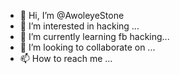 - 👋 Hi, I’m @AwoleyeStone
- 👀 I’m interested in hacking ...
- 🌱 I’m currently learning fb hacking...
- 💞️ I’m looking to collaborate on ...
- 📫 How to reach me ...

<!---
AwoleyeStone/AwoleyeStone is a ✨ special ✨ repository because its `README.md` (this file) appears on your GitHub profile.
You can click the Preview link to take a look at your changes.
--->
